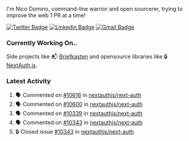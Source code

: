 
I'm Nico Domino, command-line warrior and open sourcerer, trying to improve the web 1 PR at a time!

[![Twitter Badge](https://img.shields.io/badge/-@ndom91-1ca0f1?style=flat-square&labelColor=1ca0f1&logo=twitter&logoColor=white&link=https://twitter.com/ndom91)](https://twitter.com/ndom91) [![Linkedin Badge](https://img.shields.io/badge/-ndom91-blue?style=flat-square&logo=Linkedin&logoColor=white&link=https://www.linkedin.com/in/ndom91/)](https://www.linkedin.com/in/ndom91/) [![Gmail Badge](https://img.shields.io/badge/-yo@ndo.dev-c14438?style=flat-square&logo=mail.ru&logoColor=white&link=mailto:yo@ndo.dev)](mailto:yo@ndo.dev)

### Currently Working On..

Side projects like 📬 [Briefkasten](https://briefkastenhq.com) and opensource libraries like 🔒 [NextAuth.js](https://github.com/nextauthjs/next-auth).

<!--START_SECTION_PROFILE_VIEWS:readme-info-->
<!--END_SECTION_PROFILE_VIEWS:readme-info-->

<!--START_SECTION_DAILY_COMMIT:readme-info-->
<!--END_SECTION_DAILY_COMMIT:readme-info-->

<!--START_SECTION_WEEKLY_COMMIT:readme-info-->
<!--END_SECTION_WEEKLY_COMMIT:readme-info-->

### Latest Activity

<!--START_SECTION:activity-->
1. 🗣 Commented on [#10616](https://github.com/nextauthjs/next-auth/pull/10616#issuecomment-2061546345) in [nextauthjs/next-auth](https://github.com/nextauthjs/next-auth)
2. 🗣 Commented on [#10600](https://github.com/nextauthjs/next-auth/pull/10600#issuecomment-2061539861) in [nextauthjs/next-auth](https://github.com/nextauthjs/next-auth)
3. 🗣 Commented on [#10339](https://github.com/nextauthjs/next-auth/pull/10339#issuecomment-2061526025) in [nextauthjs/next-auth](https://github.com/nextauthjs/next-auth)
4. 🗣 Commented on [#10343](https://github.com/nextauthjs/next-auth/issues/10343#issuecomment-2061505731) in [nextauthjs/next-auth](https://github.com/nextauthjs/next-auth)
5. 🔒 Closed issue [#10343](https://github.com/nextauthjs/next-auth/issues/10343) in [nextauthjs/next-auth](https://github.com/nextauthjs/next-auth)
<!--END_SECTION:activity-->
